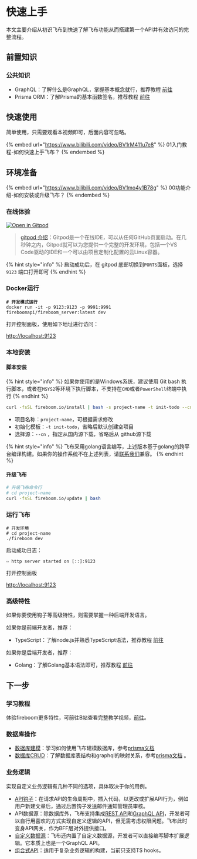 # 快速上手

本文主要介绍从初识飞布到快速了解飞布功能从而搭建第一个API并有效访问的完整流程。

## 前置知识

### 公共知识

* GraphQL：了解什么是GraphQL，掌握基本概念就行，推荐教程 [前往](https://graphql.cn/learn/)
* Prisma ORM：了解Prisma的基本函数签名，推荐教程 [前往](https://www.prisma.io/docs/reference/api-reference/prisma-client-reference#findunique)

## 快速使用

简单使用，只需要观看本视频即可，后面内容可忽略。

{% embed url="https://www.bilibili.com/video/BV1rM411u7e8" %}
01入门教程-如何快速上手飞布？
{% endembed %}

## 环境准备

{% embed url="https://www.bilibili.com/video/BV1mo4y1B78g" %}
00功能介绍-如何安装或升级飞布？
{% endembed %}

### 在线体验

[![Open in Gitpod](https://gitpod.io/button/open-in-gitpod.svg)](https://gitpod.io/#https://github.com/fireboomio/fb-init-simple)

> [gitpod 介绍](https://juejin.cn/post/6844903773878386701)：Gitpod是一个在线IDE，可以从任何GitHub页面启动。在几秒钟之内，Gitpod就可以为您提供一个完整的开发环境，包括一个VS Code驱动的IDE和一个可以由项目定制化配置的云Linux容器。

{% hint style="info" %}
启动成功后，在 gitpod 底部切换到`PORTS`面板，选择 `9123` 端口打开即可
{% endhint %}

### Docker运行

<pre class="language-bash"><code class="lang-bash"><strong># 开发模式运行
</strong>docker run -it -p 9123:9123 -p 9991:9991 fireboomapi/fireboom_server:latest dev 
</code></pre>

打开控制面板，使用如下地址进行访问：

[http://localhost:9123](http://localhost:9123)

### 本地安装

#### 脚本安装

{% hint style="info" %}
如果你使用的是Windows系统，建议使用 Git bash 执行脚本，或者在`MSYS2`等环境下执行脚本，不支持在`CMD`或者`PowerShell`终端中执行
{% endhint %}

```bash
curl -fsSL fireboom.io/install | bash -s project-name -t init-todo --cn
```

* 项目名称：`project-name`，可根据需求修改
* 初始化模板：`-t init-todo`，省略后默认创建空项目
* 选择源：`--cn` ，指定从国内源下载，省略后从 github源下载

{% hint style="info" %}
飞布采用golang语言编写，上述版本基于golang的跨平台编译构建。如果你的操作系统不在上述列表，请[联系我们](https://github.com/fireboomio/product-manual/discussions)兼容。
{% endhint %}

#### 升级飞布

```bash
# 升级飞布命令行
# cd project-name
curl -fsSL fireboom.io/update | bash
```

### 运行飞布

```shell
# 开发环境
# cd project-name
./fireboom dev
```

启动成功日志：

```
⇨ http server started on [::]:9123
```

打开控制面板

[http://localhost:9123](http://localhost:9123)

### 高级特性

如果你要使用钩子等高级特性，则需要掌握一种后端开发语言。

如果你是前端开发者，推荐：

* TypeScript：了解node.js并熟悉TypeScript语法，推荐教程 [前往](https://typescript.bootcss.com/tutorials/typescript-in-5-minutes.html)

如果你是后端开发者，推荐：

* Golang：了解Golang基本语法即可，推荐教程 [前往](https://www.runoob.com/go/go-tutorial.html)

## 下一步

### 学习教程

体验fireboom更多特性，可前往B站查看完整教学视频，[前往](https://space.bilibili.com/3493080529373820)。

### 数据库操作

* [数据库建模](../../ji-chu-ke-shi-hua-kai-fa/shu-ju-yuan/shu-ju-ku/shu-ju-jian-mo.md)：学习如何使用飞布建模数据库，参考[prisma文档](https://prisma.yoga/concepts/components/prisma-schema/data-model)
* [数据库CRUD](../../ji-chu-ke-shi-hua-kai-fa/gai-lan/jie-mian-gai-lan/ke-shi-hua-kai-fa.md#chao-tu-schema-mian-ban)：了解数据库表结构和graphql的映射关系，参考[prisma文档](https://prisma.yoga/concepts/components/prisma-client/crud) 。

### 业务逻辑

实现自定义业务逻辑有几种不同的选项，具体取决于你的用例。

* [API钩子](../../jin-jie-gou-zi-ji-zhi/gou-zi-ji-zhi.md)：在请求API的生命周期中，插入代码，以更改或扩展API行为，例如用户新建文章后，通过后置钩子发送邮件通知管理员审核。
* API数据源：除数据库外，飞布支持集成[REST API](../../ji-chu-ke-shi-hua-kai-fa/shu-ju-yuan/rest-api.md)和[GraphQL API](../../ji-chu-ke-shi-hua-kai-fa/shu-ju-yuan/graphql-api.md)，开发者可以自行用喜欢的方式实现自定义逻辑的API，但无需考虑权限问题。飞布此时变身API网关，作为BFF层对外提供接口。
* [自定义数据源](broken-reference/)：飞布还内置了自定义数据源，开发者可以直接编写脚本扩展逻辑。它本质上也是一个GraphQL API。
* [组合式API](../../jin-jie-gou-zi-ji-zhi/han-shu-gou-zi/zu-he-shi-api.md)：适用于复杂业务逻辑的构建，当前只支持TS hooks。
